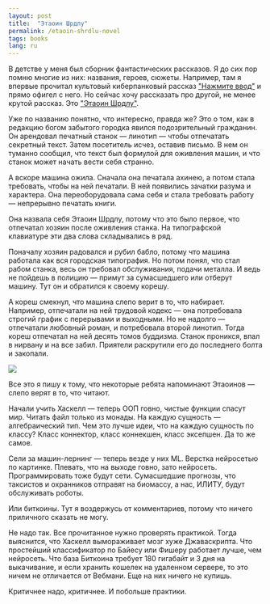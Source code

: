 ```yaml
---
layout: post
title:  "Этаоин Шрдлу"
permalink: /etaoin-shrdlu-novel
tags: books
lang: ru
---
```


[enter.txt]: http://lib.ru/INOFANT/WARLI/enter.txt

[etaoin.txt]: http://lib.ru/INOFANT/BRAUN_F/etaoin.txt

В детстве у меня был сборник фантастических рассказов. Я до сих пор помню многие
из них: названия, героев, сюжеты. Например, там я впервые прочитал культовый
киберпанковый рассказ ["Нажмите ввод"][enter.txt] и прямо офигел с него. Но
сейчас хочу рассказать про другой, не менее крутой рассказ. Это ["Этаоин
Шрдлу"][etaoin.txt].

Уже по названию понятно, что интересно, правда же? Это о том, как в редакцию
богом забытого городка явился подозрительный гражданин. Он арендовал печатный
станок — линотип — чтобы отпечатать секретный текст. Затем посетитель исчез,
оставив письмо. В нем он туманно сообщил, что текст был формулой для оживления
машин, и что станок может начать вести себя странно.

А вскоре машина ожила. Сначала она печатала ахинею, а потом стала требовать,
чтобы на ней печатали. В ней появились зачатки разума и характера. Она
переоборудовала сама себя и стала требовать работу — непрерывно печатать книги.

Она назвала себя Этаоин Шрдлу, потому что это было первое, что отпечатал хозяин
после оживления станка. На типографской клавиатуре эти два слова складывались в
ряд.

Поначалу хозяин радовался и рубил бабло, потому что машина работала как вся
городская типография. Но потом понял, что стал рабом станка, весь он требовал
обслуживания, подачи металла. И ведь не пойдешь в полицию — примут за
сумасшедшего или отберут машину. Тут он и обратился к своему корешу.

А кореш смекнул, что машина слепо верит в то, что набирает. Например, отпечатали
на ней трудовой кодекс — она потребовала строгий график с перерывами и
выходными. Но не надолго — отпечатали любовный роман, и потребовала второй
линотип. Тогда кореш отпечатал на ней десять томов буддизма. Станок проникся,
впал в нирвану и на все забил. Приятели раскрутили его до последнего болта и
закопали.

![](https://user-images.githubusercontent.com/1059232/46335398-f589a000-c62f-11e8-880c-ac78aad690e1.jpg)

Все это я пишу к тому, что некоторые ребята напоминают Этаоинов — слепо верят в
то, что читают.

Начали учить Хаскелл — теперь ООП говно, чистые функции спасут мир. Читать
файл только из монады. На каждую сущность — алгебраический тип. Чем это лучше
идеи, что на каждую сущность по классу? Класс коннектор, класс коннекшен, класс
эксепшен. Да то же самое.

Сели за машин-лернинг — теперь везде у них ML. Верстка нейросетью по
картинке. Плевать, что на выходе говно, зато нейросеть. Программировать тоже
будут сети. Сумасшедшие прогнозы, что таксистов и охранников отправят на
биомассу, а нас, ИЛИТУ, будут обслуживать роботы.

Или биткоины. Тут я воздержусь от комментариев, потому что ничего приличного
сказать не могу.

Не надо так. Все прочитанное нужно проверять практикой. Тогда выяснится, что
Хаскелл вымораживает мозг хуже Джаваскрипта. Что простейший классификатор по
Байесу или Фишеру работает лучше, чем нейросеть. Что база Биткоина требует 180
гигабайт и 3 дня на выкачивание, и если хранить кошелек на удаленном сервере, то
это ничем не отличается от Вебмани. Еще на них ничего не купишь.

Критичнее надо, критичнее. И побольше практики.
